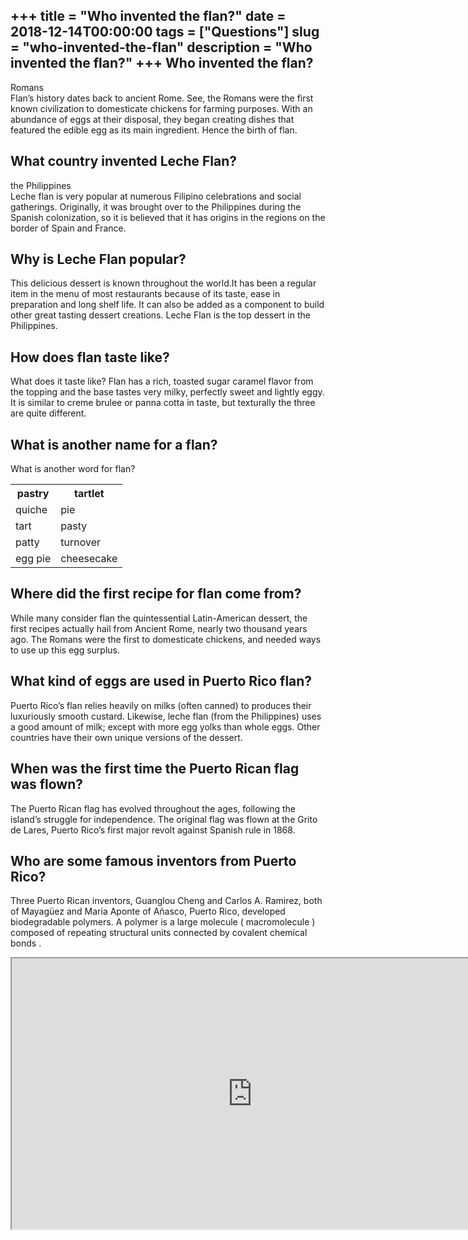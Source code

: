 +++
title = "Who invented the flan?"
date = 2018-12-14T00:00:00
tags = ["Questions"]
slug = "who-invented-the-flan"
description = "Who invented the flan?"
+++
Who invented the flan?
----------------------

Romans  
Flan’s history dates back to ancient Rome. See, the Romans were the first known civilization to domesticate chickens for farming purposes. With an abundance of eggs at their disposal, they began creating dishes that featured the edible egg as its main ingredient. Hence the birth of flan.

What country invented Leche Flan?
---------------------------------

the Philippines  
Leche flan is very popular at numerous Filipino celebrations and social gatherings. Originally, it was brought over to the Philippines during the Spanish colonization, so it is believed that it has origins in the regions on the border of Spain and France.

Why is Leche Flan popular?
--------------------------

This delicious dessert is known throughout the world.It has been a regular item in the menu of most restaurants because of its taste, ease in preparation and long shelf life. It can also be added as a component to build other great tasting dessert creations. Leche Flan is the top dessert in the Philippines.

How does flan taste like?
-------------------------

What does it taste like? Flan has a rich, toasted sugar caramel flavor from the topping and the base tastes very milky, perfectly sweet and lightly eggy. It is similar to creme brulee or panna cotta in taste, but texturally the three are quite different.

What is another name for a flan?
--------------------------------

What is another word for flan?

<table><tr><th>pastry</th><th>tartlet</th></tr><tr><td>quiche</td><td>pie</td></tr><tr><td>tart</td><td>pasty</td></tr><tr><td>patty</td><td>turnover</td></tr><tr><td>egg pie</td><td>cheesecake</td></tr></table>

Where did the first recipe for flan come from?
----------------------------------------------

While many consider flan the quintessential Latin-American dessert, the first recipes actually hail from Ancient Rome, nearly two thousand years ago. The Romans were the first to domesticate chickens, and needed ways to use up this egg surplus.

What kind of eggs are used in Puerto Rico flan?
-----------------------------------------------

Puerto Rico’s flan relies heavily on milks (often canned) to produces their luxuriously smooth custard. Likewise, leche flan (from the Philippines) uses a good amount of milk; except with more egg yolks than whole eggs. Other countries have their own unique versions of the dessert.

When was the first time the Puerto Rican flag was flown?
--------------------------------------------------------

The Puerto Rican flag has evolved throughout the ages, following the island’s struggle for independence. The original flag was flown at the Grito de Lares, Puerto Rico’s first major revolt against Spanish rule in 1868.

Who are some famous inventors from Puerto Rico?
-----------------------------------------------

Three Puerto Rican inventors, Guanglou Cheng and Carlos A. Ramirez, both of Mayagüez and Maria Aponte of Añasco, Puerto Rico, developed biodegradable polymers. A polymer is a large molecule ( macromolecule ) composed of repeating structural units connected by covalent chemical bonds .

<iframe allow="accelerometer; autoplay; clipboard-write; encrypted-media; gyroscope; picture-in-picture" allowfullscreen="" class="__youtube_prefs__  epyt-is-override  no-lazyload" data-no-lazy="1" data-origheight="433" data-origwidth="770" data-skipgform_ajax_framebjll="" height="433" id="_ytid_74238" loading="lazy" src="https://www.youtube.com/embed/kPG_dvzwj88?enablejsapi=1&autoplay=0&cc_load_policy=0&cc_lang_pref=&iv_load_policy=1&loop=0&modestbranding=0&rel=1&fs=1&playsinline=0&autohide=2&theme=dark&color=red&controls=1&" title="YouTube player" width="770"></iframe>